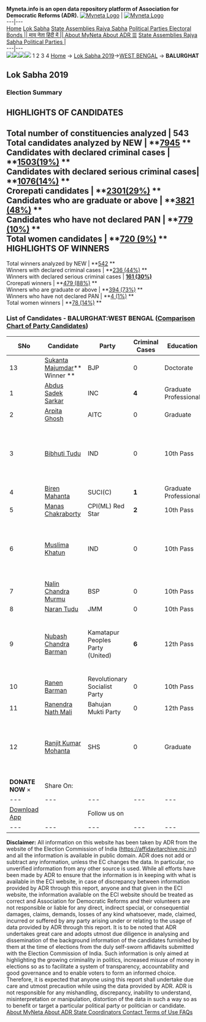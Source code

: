 **Myneta.info is an open data repository platform of Association for Democratic Reforms (ADR).**
[![Myneta Logo](https://www.myneta.info/lib/img/myneta-logo.png)](https://www.myneta.info/) | [![Myneta Logo](https://www.myneta.info/lib/img/adr-logo.png)](https://adrindia.org)  
---|---  
[Home](https://www.myneta.info/) [Lok Sabha](https://www.myneta.info/#ls "Lok Sabha") [ State Assemblies ](https://www.myneta.info/#sa "State Assemblies") [Rajya Sabha](https://www.myneta.info/#rs "Rajya Sabha") [Political Parties ](https://www.myneta.info/party "Political Parties") [ Electoral Bonds ](https://www.myneta.info/electoral_bonds "Electoral Bonds") [ || माय नेता हिंदी में || ](https://translate.google.co.in/translate?prev=hp&hl=en&js=y&u=www.myneta.info&sl=en&tl=hi&history_state0=) [ About MyNeta ](https://adrindia.org/content/about-myneta) [ About ADR ](https://adrindia.org/about-adr/who-we-are) [☰](javascript:void\(0\))
[ State Assemblies ](https://www.myneta.info/#sa "State Assemblies") [ Rajya Sabha ](https://www.myneta.info/#rs "Rajya Sabha") [ Political Parties ](https://www.myneta.info/party "Political Parties")
|   
---|---  
![](https://www.myneta.info/lib/img/banner/banner-1.png)![](https://www.myneta.info/lib/img/banner/banner-2.png)![](https://www.myneta.info/lib/img/banner/banner-3.png)![](https://www.myneta.info/lib/img/banner/banner-4.png)
1  2  3  4 
[Home](https://www.myneta.info/) → [Lok Sabha 2019](https://www.myneta.info/LokSabha2019/)→[WEST BENGAL](https://www.myneta.info/LokSabha2019/index.php?action=show_constituencies&state_id=58) → **BALURGHAT**
### 
## Lok Sabha 2019
###  Election Summary 
HIGHLIGHTS OF CANDIDATES  
---  
Total number of constituencies analyzed |  543   
Total candidates analyzed by NEW | **[7945](https://www.myneta.info/LokSabha2019/index.php?action=summary&subAction=candidates_analyzed&sort=candidate#summary) **  
Candidates with declared criminal cases | **[1503(19%)](https://www.myneta.info/LokSabha2019/index.php?action=summary&subAction=crime&sort=candidate#summary) **  
Candidates with declared serious criminal cases| **[1076(14%)](https://www.myneta.info/LokSabha2019/index.php?action=summary&subAction=serious_crime&sort=candidate#summary) **  
Crorepati candidates | **[2301(29%)](https://www.myneta.info/LokSabha2019/index.php?action=summary&subAction=crorepati&sort=candidate#summary) **  
Candidates who are graduate or above | **[3821 (48%)](https://www.myneta.info/LokSabha2019/index.php?action=summary&subAction=education&sort=candidate#summary) **  
Candidates who have not declared PAN | **[779 (10%)](https://www.myneta.info/LokSabha2019/index.php?action=summary&subAction=without_pan&sort=candidate#summary) **  
Total women candidates | **[720 (9%)](https://www.myneta.info/LokSabha2019/index.php?action=summary&subAction=women_candidate&sort=candidate#summary) **  
HIGHLIGHTS OF WINNERS  
---  
Total winners analyzed by NEW | **[542](https://www.myneta.info/LokSabha2019/index.php?action=summary&subAction=winner_analyzed&sort=candidate#summary) **  
Winners with declared criminal cases | **[236 (44%)](https://www.myneta.info/LokSabha2019/index.php?action=summary&subAction=winner_crime&sort=candidate#summary) **  
Winners with declared serious criminal cases | **[161 (30%)](https://www.myneta.info/LokSabha2019/index.php?action=summary&subAction=winner_serious_crime&sort=candidate#summary)**  
Crorepati winners | **[479 (88%)](https://www.myneta.info/LokSabha2019/index.php?action=summary&subAction=winner_crorepati&sort=candidate#summary) **  
Winners who are graduate or above | **[394 (73%)](https://www.myneta.info/LokSabha2019/index.php?action=summary&subAction=winner_education&sort=candidate#summary) **  
Winners who have not declared PAN | **[4 (1%)](https://www.myneta.info/LokSabha2019/index.php?action=summary&subAction=winner_without_pan&sort=candidate#summary) **  
Total women winners | **[78 (14%)](https://www.myneta.info/LokSabha2019/index.php?action=summary&subAction=winner_women&sort=candidate#summary) **  
### List of Candidates - BALURGHAT:WEST BENGAL ([Comparison Chart of Party Candidates](https://www.myneta.info/LokSabha2019/comparisonchart.php?constituency_id=964))
SNo | Candidate| Party| Criminal Cases| Education| Age| Total Assets| Liabilities  
---|---|---|---|---|---|---|---  
13  | [Sukanta Majumdar](https://www.myneta.info/LokSabha2019/candidate.php?candidate_id=7429)** Winner ** | BJP | 0 | Doctorate| 40 | Rs 58,25,866 ~ 58 Lacs+ | Rs 21,68,170 ~ 21 Lacs+  
1  | [Abdus Sadek Sarkar](https://www.myneta.info/LokSabha2019/candidate.php?candidate_id=7853) | INC | **4** | Graduate Professional| 40 | Rs 2,18,68,500 ~ 2 Crore+ | Rs 98,84,000 ~ 98 Lacs+  
2  | [Arpita Ghosh](https://www.myneta.info/LokSabha2019/candidate.php?candidate_id=7426) | AITC | 0 | Graduate| 52 | Rs 28,24,728 ~ 28 Lacs+ | Rs 0 ~   
3  | [Bibhuti Tudu](https://www.myneta.info/LokSabha2019/candidate.php?candidate_id=7852) | IND | 0 | 10th Pass| 42 | ![](https://myneta.info/image_v2.php?myneta_folder=LokSabha2019&candidate_id=7852&col=ta) | ![](https://myneta.info/image_v2.php?myneta_folder=LokSabha2019&candidate_id=7852&col=lia)  
4  | [Biren Mahanta](https://www.myneta.info/LokSabha2019/candidate.php?candidate_id=7425) | SUCI(C) | **1** | Graduate Professional| 43 | Rs 30,74,000 ~ 30 Lacs+ | Rs 0 ~   
5  | [Manas Chakraborty](https://www.myneta.info/LokSabha2019/candidate.php?candidate_id=7427) | CPI(ML) Red Star | **2** | 10th Pass| 55 | Rs 5,000 ~ 5 Thou+ | Rs 0 ~   
6  | [Muslima Khatun](https://www.myneta.info/LokSabha2019/candidate.php?candidate_id=9814) | IND | 0 | 10th Pass| 40 | ![](https://myneta.info/image_v2.php?myneta_folder=LokSabha2019&candidate_id=9814&col=ta) | ![](https://myneta.info/image_v2.php?myneta_folder=LokSabha2019&candidate_id=9814&col=lia)  
7  | [Nalin Chandra Murmu](https://www.myneta.info/LokSabha2019/candidate.php?candidate_id=7428) | BSP | 0 | 10th Pass| 62 | Rs 18,83,293 ~ 18 Lacs+ | Rs 0 ~   
8  | [Naran Tudu](https://www.myneta.info/LokSabha2019/candidate.php?candidate_id=8251) | JMM | 0 | 10th Pass| 25 | Rs 5,000 ~ 5 Thou+ | Rs 0 ~   
9  | [Nubash Chandra Barman](https://www.myneta.info/LokSabha2019/candidate.php?candidate_id=7430) | Kamatapur Peoples Party (United) | **6** | 12th Pass| 57 | ![](https://myneta.info/image_v2.php?myneta_folder=LokSabha2019&candidate_id=7430&col=ta) | ![](https://myneta.info/image_v2.php?myneta_folder=LokSabha2019&candidate_id=7430&col=lia)  
10  | [Ranen Barman](https://www.myneta.info/LokSabha2019/candidate.php?candidate_id=8252) | Revolutionary Socialist Party | 0 | 10th Pass| 50 | Rs 46,32,504 ~ 46 Lacs+ | Rs 0 ~   
11  | [Ranendra Nath Mali](https://www.myneta.info/LokSabha2019/candidate.php?candidate_id=8253) | Bahujan Mukti Party | 0 | 12th Pass| 65 | Rs 4,74,000 ~ 4 Lacs+ | Rs 0 ~   
12  | [Ranjit Kumar Mohanta](https://www.myneta.info/LokSabha2019/candidate.php?candidate_id=8254) | SHS | 0 | Graduate| 61 | ![](https://myneta.info/image_v2.php?myneta_folder=LokSabha2019&candidate_id=8254&col=ta) | ![](https://myneta.info/image_v2.php?myneta_folder=LokSabha2019&candidate_id=8254&col=lia)  
|  **DONATE NOW** × |  Share On:  | [](https://api.whatsapp.com/send?text=https%3A%2F%2Fmyneta.info%2Fpunjab2022%2Findex.php%3Faction%3Dshow_constituencies%26state_id%3D19) | [](https://www.facebook.com/sharer/sharer.php?u=https%3A%2F%2Fmyneta.info%2Fpunjab2022%2Findex.php%3Faction%3Dshow_constituencies%26state_id%3D19) | [](https://twitter.com/share?url=https%3A%2F%2Fmyneta.info%2Fpunjab2022%2Findex.php%3Faction%3Dshow_constituencies%26state_id%3D19)  
---|---|---|---|---  
| [ Download App ](https://play.google.com/store/apps/details?id=com.webrosoft.myneta1&pcampaignid=pcampaignidMKT-Other-global-all-co-prtnr-py-PartBadge-Mar2515-1) | [](https://play.google.com/store/apps/details?id=com.webrosoft.myneta1&pcampaignid=pcampaignidMKT-Other-global-all-co-prtnr-py-PartBadge-Mar2515-1) |  Follow us on  | [](https://www.facebook.com/adrindia.org/) | [](https://twitter.com/adrspeaks) | [](https://groups.google.com/g/national-election-watch?hl=en&pli=1) | [](https://www.instagram.com/adrspeaks/) | [](https://www.youtube.com/user/adrspeaks) | [](https://sharechat.com/profile/adrspeaks)  
---|---|---|---|---|---|---|---|---  
**Disclaimer:** All information on this website has been taken by ADR from the website of the Election Commission of India (https://affidavitarchive.nic.in/) and all the information is available in public domain. ADR does not add or subtract any information, unless the EC changes the data. In particular, no unverified information from any other source is used. While all efforts have been made by ADR to ensure that the information is in keeping with what is available in the ECI website, in case of discrepancy between information provided by ADR through this report, anyone and that given in the ECI website, the information available on the ECI website should be treated as correct and Association for Democratic Reforms and their volunteers are not responsible or liable for any direct, indirect special, or consequential damages, claims, demands, losses of any kind whatsoever, made, claimed, incurred or suffered by any party arising under or relating to the usage of data provided by ADR through this report. It is to be noted that ADR undertakes great care and adopts utmost due diligence in analysing and dissemination of the background information of the candidates furnished by them at the time of elections from the duly self-sworn affidavits submitted with the Election Commission of India. Such information is only aimed at highlighting the growing criminality in politics, increased misuse of money in elections so as to facilitate a system of transparency, accountability and good governance and to enable voters to form an informed choice. Therefore, it is expected that anyone using this report shall undertake due care and utmost precaution while using the data provided by ADR. ADR is not responsible for any mishandling, discrepancy, inability to understand, misinterpretation or manipulation, distortion of the data in such a way so as to benefit or target a particular political party or politician or candidate. 
[ About MyNeta ](https://adrindia.org/content/about-myneta) [ About ADR ](https://adrindia.org/about-adr/who-we-are) [ State Coordinators ](https://adrindia.org/about-adr/state-coordinators) [ Contact ](https://adrindia.org/contact-us) [ Terms of Use ](https://adrindia.org/content/adr-terms-use) [ FAQs ](https://adrindia.org/content/faqs)
